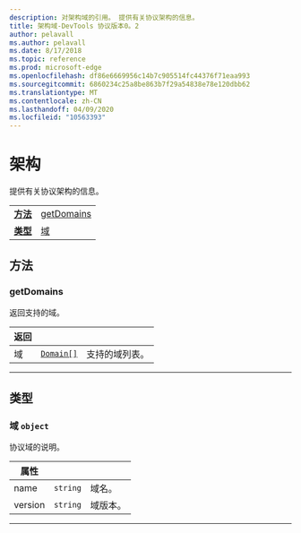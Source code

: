 ```yaml
---
description: 对架构域的引用。 提供有关协议架构的信息。
title: 架构域-DevTools 协议版本0。2
author: pelavall
ms.author: pelavall
ms.date: 8/17/2018
ms.topic: reference
ms.prod: microsoft-edge
ms.openlocfilehash: df86e6669956c14b7c905514fc44376f71eaa993
ms.sourcegitcommit: 6860234c25a8be863b7f29a54838e78e120dbb62
ms.translationtype: MT
ms.contentlocale: zh-CN
ms.lasthandoff: 04/09/2020
ms.locfileid: "10563393"
---
```

# 架构
提供有关协议架构的信息。

| | |
|-|-|
| [**方法**](#methods) | [getDomains](#getdomains) |
| [**类型**](#types) | [域](#domain) |
## 方法

### getDomains
返回支持的域。

<table>
    <thead>
        <tr>
            <th>返回</th>
            <th></th>
            <th></th>
        </tr>
    </thead>
    <tbody>
        <tr>
            <td>域</td>
            <td><a href="#domain"><code class="flyout">Domain[]</code></a></td>
            <td>支持的域列表。</td>
        </tr>
    </tbody>
</table>
</p>

---

## 类型

### <a name="domain"></a> 域 `object`

协议域的说明。

<table>
    <thead>
        <tr>
            <th>属性</th>
            <th></th>
            <th></th>
        </tr>
    </thead>
    <tbody>
        <tr>
            <td>name</td>
            <td><code class="flyout">string</code></td>
            <td>域名。</td>
        </tr>
        <tr>
            <td>version</td>
            <td><code class="flyout">string</code></td>
            <td>域版本。</td>
        </tr>
    </tbody>
</table>
</p>

---
